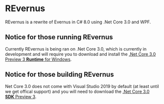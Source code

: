# REvernus
REvernus is a rewrite of Evernus in C# 8.0 using .Net Core 3.0 and WPF.

## Notice for those running REvernus
Currently REvernus is being ran on .Net Core 3.0, which is currently in development and will require you to download and 
install the [.Net Core 3.0 Preview 3 **Runtime** for Windows](https://dotnet.microsoft.com/download/dotnet-core/3.0).

## Notice for those building REvernus
Net Core 3.0 does not come with Visual Studio 2019 by default (at least until we get offical support) and you will need to
download the [.Net Core 3.0 **SDK** Preview 3](https://dotnet.microsoft.com/download/dotnet-core/3.0).
